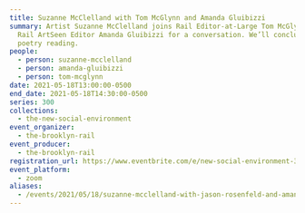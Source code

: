 ```yaml
---
title: Suzanne McClelland with Tom McGlynn and Amanda Gluibizzi
summary: Artist Suzanne McClelland joins Rail Editor-at-Large Tom McGlynn and
  Rail ArtSeen Editor Amanda Gluibizzi for a conversation. We’ll conclude with a
  poetry reading.
people:
  - person: suzanne-mcclelland
  - person: amanda-gluibizzi
  - person: tom-mcglynn
date: 2021-05-18T13:00:00-0500
end_date: 2021-05-18T14:30:00-0500
series: 300
collections:
  - the-new-social-environment
event_organizer:
  - the-brooklyn-rail
event_producer:
  - the-brooklyn-rail
registration_url: https://www.eventbrite.com/e/new-social-environment-300-suzanne-mcclelland-tickets-154756325335
event_platform:
  - zoom
aliases:
  - /events/2021/05/18/suzanne-mcclelland-with-jason-rosenfeld-and-amanda-gluibizzi/
---
```

